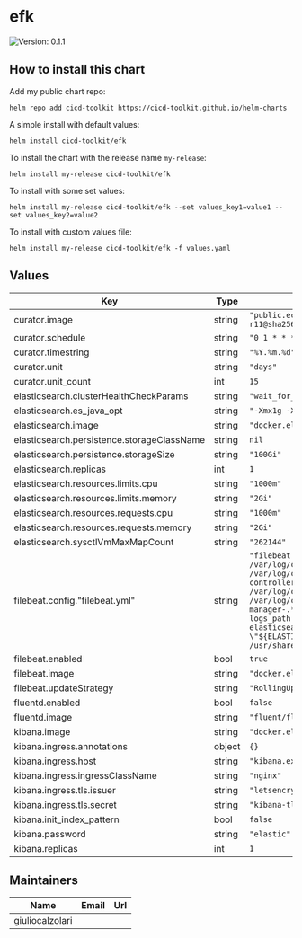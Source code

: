 # efk

![Version: 0.1.1](https://img.shields.io/badge/Version-0.1.1-informational?style=flat-square)

## How to install this chart

Add my public chart repo:

```console
helm repo add cicd-toolkit https://cicd-toolkit.github.io/helm-charts
```

A simple install with default values:

```console
helm install cicd-toolkit/efk
```

To install the chart with the release name `my-release`:

```console
helm install my-release cicd-toolkit/efk
```

To install with some set values:

```console
helm install my-release cicd-toolkit/efk --set values_key1=value1 --set values_key2=value2
```

To install with custom values file:

```console
helm install my-release cicd-toolkit/efk -f values.yaml
```

## Values

| Key | Type | Default | Description |
|-----|------|---------|-------------|
| curator.image | string | `"public.ecr.aws/bitnami/elasticsearch-curator:5.8.4-debian-11-r11@sha256:46c98206dfaef81705d9397bd3d962d1505c8cfe9437f86ea0258d5cbef89e7f"` |  |
| curator.schedule | string | `"0 1 * * *"` |  |
| curator.timestring | string | `"%Y.%m.%d"` |  |
| curator.unit | string | `"days"` |  |
| curator.unit_count | int | `15` |  |
| elasticsearch.clusterHealthCheckParams | string | `"wait_for_status=green&timeout=1s"` |  |
| elasticsearch.es_java_opt | string | `"-Xmx1g -Xms1g"` |  |
| elasticsearch.image | string | `"docker.elastic.co/elasticsearch/elasticsearch:7.17.26@sha256:1685e7e91b123a825a3b01cf577b0f7836e062e9cb24a1b5e76be76dd29127ea"` |  |
| elasticsearch.persistence.storageClassName | string | `nil` |  |
| elasticsearch.persistence.storageSize | string | `"100Gi"` |  |
| elasticsearch.replicas | int | `1` |  |
| elasticsearch.resources.limits.cpu | string | `"1000m"` |  |
| elasticsearch.resources.limits.memory | string | `"2Gi"` |  |
| elasticsearch.resources.requests.cpu | string | `"1000m"` |  |
| elasticsearch.resources.requests.memory | string | `"2Gi"` |  |
| elasticsearch.sysctlVmMaxMapCount | string | `"262144"` |  |
| filebeat.config."filebeat.yml" | string | `"filebeat.inputs:\n- type: container\n  paths:\n    - /var/log/containers/*.log\n  exclude_files:\n    - /var/log/containers/fluent.*\n    - /var/log/containers/es-cluster-.*\n    - /var/log/containers/kube-proxy.*\n    - /var/log/containers/konnectivity-agent.*\n    - /var/log/containers/efs-csi-node-.*\n    - /var/log/containers/ebs-snapshot-controller-.*\n    - /var/log/containers/gke-.*\n    - /var/log/containers/event-exporter-gke-.*\n    - /var/log/containers/calico-.*\n    - /var/log/containers/kube-dns-.*\n    - /var/log/containers/netd-.*\n    - /var/log/containers/pdcsi-node-.*\n    - /var/log/containers/csi-azuredisk-node-.*\n    - /var/log/containers/cloud-node-manager-.*\n  processors:\n  - add_kubernetes_metadata:\n      host: ${NODE_NAME}\n      matchers:\n      - logs_path:\n          logs_path: \"/var/log/containers/\"\noutput.elasticsearch:\n  protocol: https\n  hosts: ['${ELASTICSEARCH_HOST:logs-elasticsearch}:${ELASTICSEARCH_PORT:9200}']\n  username: \"${ELASTICSEARCH_USERNAME:elastic}\"\n  password: \"${ELASTICSEARCH_PASSWORD}\"\n  ssl:\n    verification_mode: none\n    certificate_authorities:\n    - /usr/share/filebeat/config/certs/ca.crt\n    - /usr/share/filebeat/config/certs/tls.crt\n"` |  |
| filebeat.enabled | bool | `true` |  |
| filebeat.image | string | `"docker.elastic.co/beats/filebeat:7.17.26@sha256:16bdd7222184b0f1945386b7325ac058ce6e933047cd99c85e2bd393a403f4a9"` |  |
| filebeat.updateStrategy | string | `"RollingUpdate"` |  |
| fluentd.enabled | bool | `false` |  |
| fluentd.image | string | `"fluent/fluentd-kubernetes-daemonset:v1.17-debian-elasticsearch7-1"` |  |
| kibana.image | string | `"docker.elastic.co/kibana/kibana:7.17.26@sha256:ff1fe238c68c1c8a30dd924b5d1556af14d53caa9e35e8dc1d8544bdf34881ee"` |  |
| kibana.ingress.annotations | object | `{}` |  |
| kibana.ingress.host | string | `"kibana.example.com"` |  |
| kibana.ingress.ingressClassName | string | `"nginx"` |  |
| kibana.ingress.tls.issuer | string | `"letsencrypt-prod"` |  |
| kibana.ingress.tls.secret | string | `"kibana-tls"` |  |
| kibana.init_index_pattern | bool | `false` |  |
| kibana.password | string | `"elastic"` |  |
| kibana.replicas | int | `1` |  |

## Maintainers

| Name | Email | Url |
| ---- | ------ | --- |
| giuliocalzolari |  |  |
